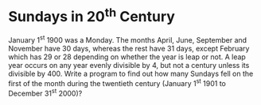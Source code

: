 # Sundays in 20<sup>th</sup> Century

January 1<sup>st</sup> 1900 was a Monday. The months April, June, September and November have 30 days, whereas the rest have 31 days, except February which has 29 or 28
depending on whether the year is leap or not. A leap year occurs on any year evenly divisible by 4, but not a century unless its divisible by 400. Write a program to find
out how many Sundays fell on the first of the month during the twentieth century (January 1<sup>st</sup> 1901 to December 31<sup>st</sup> 2000)?
